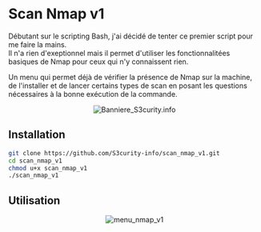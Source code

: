 # Scan Nmap v1

Débutant sur le scripting Bash, j'ai décidé de tenter ce premier script pour me faire la mains.  
Il n'a rien d'exeptionnel mais il permet d'utiliser les fonctionnalitées basiques de Nmap pour ceux qui n'y connaissent rien.  

Un menu qui permet déjà de vérifier la présence de Nmap sur la machine, de l'installer et de lancer certains types de scan en posant les questions nécessaires à la bonne exécution de la commande.

<div align="center">
  <img src="https://s3curity.info/wp/wp-content/uploads/2023/04/cropped-Logo-Rouge-Blanc-Fond-Noir-Grand.png" alt="Banniere_S3curity.info">
</div>

## Installation

```bash
git clone https://github.com/S3curity-info/scan_nmap_v1.git
cd scan_nmap_v1
chmod u+x scan_nmap_v1
./scan_nmap_v1
```

## Utilisation

<div align="center">
  <img src="https://s3curity.info/wp/wp-content/uploads/2024/01/Capture-decran-2024-01-18-123340.png" alt="menu_nmap_v1">
</div>
